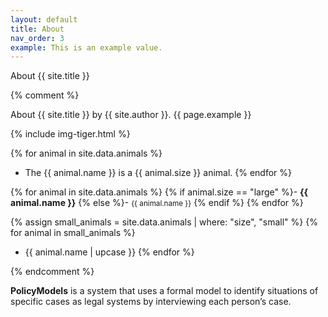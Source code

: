 ```yaml
---
layout: default
title: About
nav_order: 3
example: This is an example value.
---
```

About {{ site.title }}

{% comment %}

About {{ site.title }} by {{ site.author }}.
{{ page.example }}


{% include img-tiger.html %}

{% for animal in site.data.animals %}
- The {{ animal.name }} is a {{ animal.size }} animal.
{% endfor %}

{% for animal in site.data.animals %}
{% if animal.size == "large" %}- <strong style="color: {{ animal.color }};">{{ animal.name }}</strong>
{% else %}- <small>{{ animal.name }}</small>
{% endif %}
{% endfor %}

{% assign small_animals = site.data.animals | where: "size", "small" %}
{% for animal in small_animals %}
- {{ animal.name | upcase }}
{% endfor %}

{% endcomment %}

**PolicyModels** is a system that uses a formal model to identify situations of specific cases as legal systems by interviewing each person’s case.

